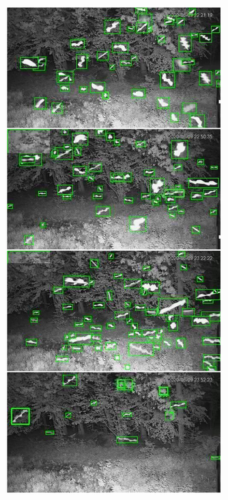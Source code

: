 ![20200609-221737-224742](in/20200609/20200609-221737-224742_0_.jpg)
![20200609-224747-231752](in/20200609/20200609-224747-231752_0_.jpg)
![20200609-231757-234802](in/20200609/20200609-231757-234802_0_.jpg)
![20200609-234807-000002](in/20200609/20200609-234807-000002_0_.jpg)
